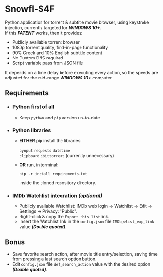 # Snowfl-S4F
Python application for torrent & subtitle movie browser, using keystroke injection, currently targeted for **_WINDOWS 10+_**.  
If this **_PATENT_** works, then it provides:  
- Publicly available torrent browser
- 1080p torrent quality, find-in-page functionality
- 90% Greek and 10% English subtitle content
- No Custom DNS required
- Script variable pass from JSON file  

It depends on a time delay before executing every action, so the speeds are adjusted for the mid-range **_WINDOWS 10+_** computer.
## Requirements
- ### Python first of all
  - Keep `python` and `pip` version up-to-date.
- ### Python libraries
  - **EITHER** pip install the libraries:  
  
    `pynput` `requests` `datetime`  
    `clipboard` `qbittorrent` (currently unnecessary)  
  - **OR** run, in terminal:
    ```
    pip -r install requirements.txt
    ```
    inside the cloned repository directory.  
- ### IMDb Watchlist integration _(optional)_
  - Publicly available Watchlist: IMDb web login -> Watchlist -> Edit -> Settings -> Privacy: "Public".
  - Right-click & copy the `Export this list` link.
  - Insert the Watchlist link in the `config.json` file `IMDb_wlist_exp_link` value **_(Double quoted)_**.
## Bonus
- Save favorite search action, after movie title entry/selection, saving time from pressing a last search option button.  
- Edit `config.json` file `def_search_action` value with the desired option **_(Double quoted)_**.
